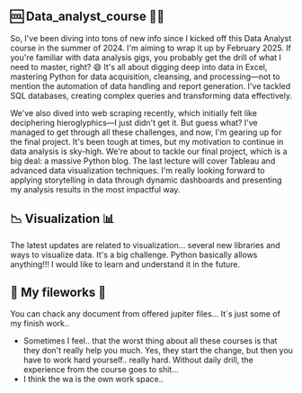 ## 🆒 Data_analyst_course 🐱‍👤 ##
So, I've been diving into tons of new info since I kicked off this Data Analyst course in the summer of 2024. I'm aiming to wrap it up by February 2025. If you're familiar with data analysis gigs, you probably get the drill of what I need to master, right? 😄 It's all about digging deep into data in Excel, mastering Python for data acquisition, cleansing, and processing—not to mention the automation of data handling and report generation. I've tackled SQL databases, creating complex queries and transforming data effectively.

We've also dived into web scraping recently, which initially felt like deciphering hieroglyphics—I just didn't get it. But guess what? I've managed to get through all these challenges, and now, I'm gearing up for the final project. It's been tough at times, but my motivation to continue in data analysis is sky-high. We're about to tackle our final project, which is a big deal: a massive Python blog. The last lecture will cover Tableau and advanced data visualization techniques. I'm really looking forward to applying storytelling in data through dynamic dashboards and presenting my analysis results in the most impactful way.

## 📉 Visualization 📊 ##
The latest updates are related to visualization... several new libraries and ways to visualize data. It's a big challenge. Python basically allows anything!!! I would like to learn and understand it in the future. 

## 📂 My fileworks 📂 ##
You can chack any document from offered jupiter files... It´s just some of my finish work.. 

- Sometimes I feel.. that the worst thing about all these courses is that they don't really help you much. Yes, they start the change, but then you have to work hard yourself.. really hard. Without daily drill, the experience from the course goes to shit...
- I think the wa is the own work space.. 
